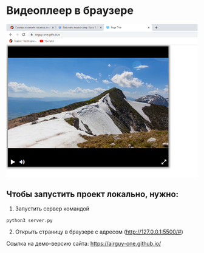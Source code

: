 # Видеоплеер в браузере

![picture](screenshot.png)

## Чтобы запустить проект локально, нужно:
1. Запустить сервер командой
```shell
python3 server.py
```
2. Открыть страницу в браузере с адресом (http://127.0.0.1:5500/#)

Ссылка на демо-версию сайта: https://airguy-one.github.io/